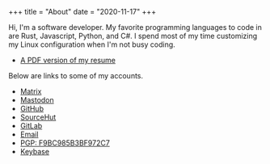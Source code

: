 +++
title = "About"
date = "2020-11-17"
+++

Hi, I'm a software developer. My favorite programming languages to code in are
Rust, Javascript, Python, and C#. I spend most of my time customizing my Linux
configuration when I'm not busy coding.

* [A PDF version of my resume](https://github.com/codebam/resume/releases/latest/download/resume.pdf)

Below are links to some of my accounts.

* [Matrix](https://matrix.to/#/@sean:kde.org)
* [Mastodon](https://mstdn.io/@sb)
* [GitHub](https://github.com/codebam)
* [SourceHut](https://git.sr.ht/~codebam)
* [GitLab](https://gitlab.com/seanbehan)
* [Email](mailto:codebam@riseup.net)
* [PGP: F9BC985B3BF972C7](/publickey.txt)
* [Keybase](https://keybase.io/codebam)
